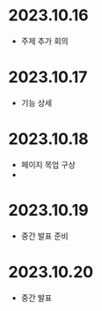 # 2023.10.16
- 주제 추가 회의

# 2023.10.17
- 기능 상세

# 2023.10.18
- 페이지 목업 구상
- 
# 2023.10.19
- 중간 발표 준비

# 2023.10.20
- 중간 발표
